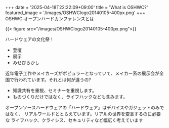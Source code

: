 +++
date = '2025-04-18T22:22:09+09:00'
title = 'What is OSHWC?'
featured_image = '/images/OSHWClogo20140105-400px.png'
+++
OSHWC:オープンハードカンファレンスとは

{{< figure src="/images/OSHWClogo20140105-400px.png">}}


ハードウェアの文化祭！

- 登壇
- 展示
- みせびらかし

近年電子工作やメイカーズがポピュラーとなっていて、メイカー系の展示会が全国で行われています。それとは何が違うの?

- 知識共有を重視、セミナーを重視します。
- ものづくりだけではなく、ライフハックなども含みます。

オープンソースハードウェアの「ハードウェア」はデバイスやガジェットのみではなく、
リアルワールドととらえています。リアルの世界を変革するのに必要な
ライフハック、クライシス、セキュリティなど幅広く考えています
